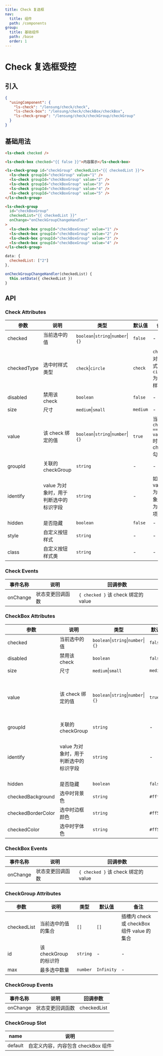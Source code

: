 ```yaml
---
title: Check 复选框
nav:
  title: 组件
  path: /components
group:
  title: 基础组件
  path: /base
  order: 1
---
```


# Check 复选框<Badge>受控</Badge>

## 引入

```json
{
  "usingComponent": {
    "ls-check": "/lensung/check/check",
    "ls-check-box": "/lensung/check/checkBox/checkBox",
    "ls-check-group": "/lensung/check/checkGroup/checkGroup"
  }
}
```

## 基础用法

```html
<ls-check checked />

<ls-check-box checked="{{ false }}">内容展示</ls-check-box>

<ls-check-group id="checkGroup" checkedList="{{ checkedList }}">
  <ls-check groupId="checkGroup" value="1" />
  <ls-check groupId="checkBoxGroup" value="2" />
  <ls-check groupId="checkBoxGroup" value="3" />
  <ls-check groupId="checkBoxGroup" value="4" />
  <ls-check groupId="checkBoxGroup" value="5" />
</ls-check-group>

<ls-check-group
  id="checkBoxGroup"
  checkedList="{{ checkedList }}"
  onChange="onCheckGroupChangeHandler"
>
  <ls-check-box groupId="checkBoxGroup" value="1" />
  <ls-check-box groupId="checkBoxGroup" value="2" />
  <ls-check-box groupId="checkBoxGroup" value="3" />
  <ls-check-box groupId="checkBoxGroup" value="4" />
</ls-check-group>
```

```js
data: {
  checkedList: ["2"]
},

onCheckGroupChangeHandler(checkedList) {
  this.setData({ checkedList })
}
```

## API

### Check Attributes

| 参数        | 说明                                   | 类型                                | 默认值   | 备注                                   |
| ----------- | -------------------------------------- | ----------------------------------- | -------- | -------------------------------------- |
| checked     | 当前选中的值                           | `boolean`\|`string`\|`number`\|`{}` | `false`  | -                                      |
| checkedType | 选中时样式类型                         | `check`\|`circle`                   | `check`  | `check`为对钩样式，`circle`为圆圈样式  |
| disabled    | 禁用该 check                           | `boolean`                           | `false`  | -                                      |
| size        | 尺寸                                   | `medium`\|`small`                   | `medium` | -                                      |
| value       | 该 check 绑定的值                      | `boolean`\|`string`\|`number`\|`{}` | `true`   | 当`checked === value`时，该 check 勾选 |
| groupId     | 关联的 checkGroup                      | `string`                            | -        | -                                      |
| identify    | value 为对象时，用于判断选中的标识字段 | `string`                            | -        | 如 value 为对象，则为必填项            |
| hidden      | 是否隐藏                               | `boolean`                           | `false`  | -                                      |
| style       | 自定义按钮样式                         | `string`                            | -        | -                                      |
| class       | 自定义按钮样式类                       | `string`                            | -        | -                                      |

### Check Events

| 事件名称 | 说明             | 回调参数                            |
| -------- | ---------------- | ----------------------------------- |
| onChange | 状态变更回调函数 | `{ checked }` 该 check 绑定的 value |

### CheckBox Attributes

| 参数               | 说明                                   | 类型                                | 默认值    | 备注                                   |
| ------------------ | -------------------------------------- | ----------------------------------- | --------- | -------------------------------------- |
| checked            | 当前选中的值                           | `boolean`\|`string`\|`number`\|`{}` | `false`   | -                                      |
| disabled           | 禁用该 check                           | `boolean`                           | `false`   | -                                      |
| size               | 尺寸                                   | `medium`\|`small`                   | `medium`  | -                                      |
| value              | 该 check 绑定的值                      | `boolean`\|`string`\|`number`\|`{}` | `true`    | 当`checked === value`时，该 check 勾选 |
| groupId            | 关联的 checkGroup                      | `string`                            | -         | -                                      |
| identify           | value 为对象时，用于判断选中的标识字段 | `string`                            | -         | 如 value 为对象，则为必填项            |
| hidden             | 是否隐藏                               | `boolean`                           | `false`   | -                                      |
| checkedBackground  | 选中时背景色                           | `string`                            | `#fff7f1` | -                                      |
| checkedBorderColor | 选中时边框颜色                         | `string`                            | `#ff5001` | -                                      |
| checkedColor       | 选中时字体色                           | `string`                            | `#ff5001` | -                                      |

### CheckBox Events

| 事件名称 | 说明             | 回调参数                            |
| -------- | ---------------- | ----------------------------------- |
| onChange | 状态变更回调函数 | `{ checked }` 该 check 绑定的 value |

### CheckGroup Attributes

| 参数        | 说明                   | 类型     | 默认值     | 备注                                       |
| ----------- | ---------------------- | -------- | ---------- | ------------------------------------------ |
| checkedList | 当前选中的值的集合     | `[]`     | `[]`       | 插槽内 check 或 checkBox 组件 value 的集合 |
| id          | 该 checkGroup 的标识符 | `string` | -          | -                                          |
| max         | 最多选中数量           | `number` | `Infinity` | -                                          |

### CheckGroup Events

| 事件名称 | 说明             | 回调参数    |
| -------- | ---------------- | ----------- |
| onChange | 状态变更回调函数 | checkedList |

### CheckGroup Slot

| name    | 说明                               |
| ------- | ---------------------------------- |
| default | 自定义内容，内容包含 checkBox 组件 |
